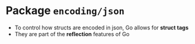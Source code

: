 # Package `encoding/json`

- To control how structs are encoded in json, Go allows for **struct tags**
- They are part of the **reflection** features of Go
